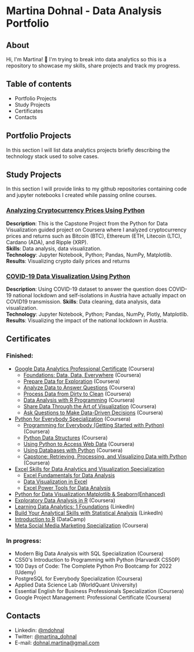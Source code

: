 # Martina Dohnal - Data Analysis Portfolio

## About

Hi, I'm Martina! 👋
I'm trying to break into data analytics so this is a repository to showcase my skills, share projects and track my progress.

## Table of contents
* Portfolio Projects
* Study Projects
* Certificates
* Contacts

## Portfolio Projects
In this section I will list data analytics projects briefly describing the technology stack used to solve cases.

## Study Projects
In this section I will provide links to my github repositories containing code and jupyter notebooks I created while passing online courses.

### [Analyzing Cryptocurrency Prices Using Python](https://github.com/MartinaDohnal/Various_Projects/tree/main/Cryptocurrency%20Prices)
**Description**: This is the Capstone Project from the Python for Data Visualization guided project on Coursera where I analyzed cryptocurrency prices and returns such as Bitcoin (BTC), Ethereum (ETH, Litecoin (LTC), Cardano (ADA), and Ripple (XRP).   
**Skills**: Data analysis, data visualization.  
**Technology**: Jupyter Notebook, Python; Pandas, NumPy, Matplotlib.  
**Results**: Visualizing crypto daily prices and returns

### [COVID-19 Data Visualization Using Python](https://github.com/MartinaDohnal/Various_Projects/tree/main/COVID-19)
**Description**: Using COVID-19 dataset to answer the question does COVID-19 national lockdown and self-isolations in Austria have actually impact on COVID19 transmission.
**Skills**: Data cleaning, data analysis, data visualization.  
**Technology**: Jupyter Notebook, Python; Pandas, NumPy, Plotly, Matplotlib.  
**Results**: Visualizing the impact of the national lockdown in Austria. 

## Certificates
### Finished:
* [Google Data Analytics Professional Certificate](https://www.coursera.org/account/accomplishments/specialization/certificate/5UQRJZLUAFUL) (Coursera)
  * [Foundations: Data, Data, Everywhere](https://1drv.ms/b/s!Aj0Pe7UARYAvgc094kBm1yJ-z7KMmw?e=7WZHxO) (Coursera)
  * [Prepare Data for Exploration](https://1drv.ms/b/s!Aj0Pe7UARYAvgc1HPxohvkgLA0Mh3w?e=86EcYh) (Coursera)
  * [Analyze Data to Answer Questions](https://1drv.ms/b/s!Aj0Pe7UARYAvgc1IYj9mEP_392v5DA?e=Fs3Bd1) (Coursera)
  * [Process Data from Dirty to Clean](https://1drv.ms/b/s!Aj0Pe7UARYAvgc084HyTMtXuNil9cQ?e=xVzkrP) (Coursera)
  * [Data Analysis with R Programming](https://1drv.ms/b/s!Aj0Pe7UARYAvgc1ChjxwMUMM16I2vg?e=YL5hUI) (Coursera)
  * [Share Data Through the Art of Visualization](https://1drv.ms/b/s!Aj0Pe7UARYAvgc1Ks19L13-berfEzA?e=kzMSSo) (Coursera)
  * [Ask Questions to Make Data-Driven Decisions](https://1drv.ms/b/s!Aj0Pe7UARYAvgc1FUrm8_9RavMiL3g?e=wJ5c3v) (Coursera)
* [Python for Everybody Specialization](https://1drv.ms/b/s!Aj0Pe7UARYAvgfIsR3c6sLhS78SKZw?e=R9crfB) (Coursera)
  * [Programming for Everybody (Getting Started with Python)](https://1drv.ms/b/s!Aj0Pe7UARYAvgc1Erj8wd8rs9wljzA?e=BQQ4vc) (Coursera)
  * [Python Data Structures](https://1drv.ms/b/s!Aj0Pe7UARYAvgc1LcXq7BiSZ465PKw?e=2upSMc) (Coursera)
  * [Using Python to Access Web Data](https://1drv.ms/b/s!Aj0Pe7UARYAvge8PH7q3hPDW7nNkGA?e=YCMPA2) (Coursera)
  * [Using Databases with Python](https://1drv.ms/b/s!Aj0Pe7UARYAvgfItGyWQ695mexMIMg?e=WDBDgr) (Coursera)
  * [Capstone: Retrieving, Processing, and Visualizing Data with Python](https://1drv.ms/b/s!Aj0Pe7UARYAvgfIxyd8kKx3pXitSoA?e=g1SBHO) (Coursera)
* [Excel Skills for Data Analytics and Visualization Specialization](https://1drv.ms/b/s!Aj0Pe7UARYAvgfskG8SX4ZURtd2bhg?e=a8bkPv)
  * [Excel Fundamentals for Data Analysis](https://1drv.ms/b/s!Aj0Pe7UARYAvgfc3o6alLLt7pI3Z6w?e=oBsU7J)
  * [Data Visualization in Excel](https://1drv.ms/b/s!Aj0Pe7UARYAvgflVOGA7T1z6lDojOA?e=EWoScI)
  * [Excel Power Tools for Data Analysis](https://1drv.ms/b/s!Aj0Pe7UARYAvgfsnHZ0jWmkRZu5--Q?e=c2enIP)
* [Python for Data Visualization:Matplotlib & Seaborn(Enhanced)](https://1drv.ms/b/s!Aj0Pe7UARYAvgftZwDkirG4plYRBZg?e=8JiV0c)
* [Exploratory Data Analysis in R](https://1drv.ms/b/s!Aj0Pe7UARYAvgc1QnXWb2gjBFdNt3Q?e=el8jsT) (Coursera)
* [Learning Data Analytics: 1 Foundations](https://1drv.ms/b/s!Aj0Pe7UARYAvgc1V-rqBkVuLY876oA?e=OE45f0) (LinkedIn)
* [Build Your Analytical Skills with Statistical Analysis](https://www.linkedin.com/learning/paths/build-your-analytical-skills-with-statistical-analysis) (LinkedIn)
* [Introduction to R](https://1drv.ms/b/s!Aj0Pe7UARYAvgc07JGTYtEm7N6aBsQ?e=YTs4Eu) (DataCamp)
* [Meta Social Media Marketing Specialization](https://1drv.ms/b/s!Aj0Pe7UARYAvgc0_G9rpN5_7DljUJg?e=6WI4Vn) (Coursera)
### In progress: 
* Modern Big Data Analysis with SQL Specialization (Coursera)
* CS50's Introduction to Programming with Python (HarvardX CS50P)
* 100 Days of Code: The Complete Python Pro Bootcamp for 2022 (Udemy)
* PostgreSQL for Everybody Specialization (Coursera)
* Applied Data Science Lab (WorldQuant University)
* Essential English for Business Professionals Specialization (Coursera)
* Google Project Management: Professional Certificate (Coursera)

## Contacts
* Linkedin: [@mdohnal](https://www.linkedin.com/in/mdohnal/)
* Twitter: [@martina_dohnal](https://twitter.com/dohnalica)
* E-mail: dohnal.martina@gmail.com

